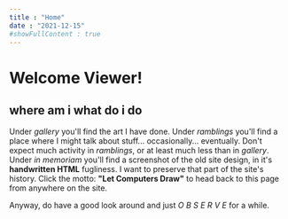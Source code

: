 ```yaml
---
title : "Home"
date : "2021-12-15"
#showFullContent : true
---
```


# Welcome Viewer!
## where am i what do i do
Under _gallery_ you'll find the art I have done. Under _ramblings_ you'll find a place where I might talk about stuff... occasionally... eventually.
Don't expect much activity in _ramblings_, or at least much less than in _gallery_. Under _in memoriam_ you'll find a screenshot of the old site design,
in it's **handwritten HTML** fugliness. I want to preserve that part of the site's history. Click the motto: **"Let Computers Draw"** to head back to this 
page from anywhere on the site.

Anyway, do have a good look around and just _O B S E R V E_ for a while.
